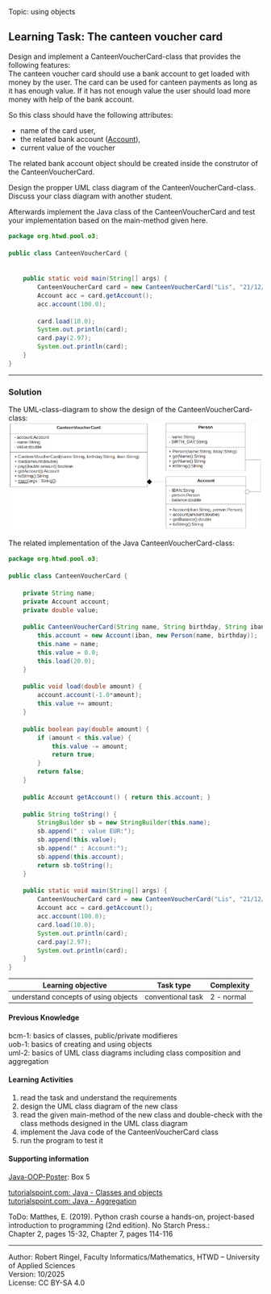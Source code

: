Topic: using objects

## Learning Task: The canteen voucher card

Design and implement a CanteenVoucherCard-class that provides the following features:  
The canteen voucher card should use a bank account to get loaded with money by the user. The card can be used for canteen payments as long as it has enough value. If it has not enough value the user should load more money with help of the bank account.  

So this class should have the following attributes:  
- name of the card user,  
- the related bank account ([Account](Account.java)),  
- current value of the voucher

The related bank account object should be created inside the construtor of the CanteenVoucherCard.

Design the propper UML class diagram of the CanteenVoucherCard-class. Discuss your class diagram with another student.

Afterwards implement the Java class of the CanteenVoucherCard and test your implementation based on the main-method given here.


``` java
package org.htwd.pool.o3; 

public class CanteenVoucherCard {

   
    public static void main(String[] args) {
        CanteenVoucherCard card = new CanteenVoucherCard("Lis", "21/12/2002", "DE7891234455667");
        Account acc = card.getAccount();
        acc.account(100.0);

        card.load(10.0);
        System.out.println(card);
        card.pay(2.97);
        System.out.println(card);
    }
}
``` 

---------------------------------------

### Solution

The UML-class-diagram to show the design of the CanteenVoucherCard-class:
![the task related UML class diagram](CanteenVoucherCard.png)

The related implementation of the Java CanteenVoucherCard-class:

``` java
package org.htwd.pool.o3; 

public class CanteenVoucherCard {

    private String name;
    private Account account;
    private double value;

    public CanteenVoucherCard(String name, String birthday, String iban) {
        this.account = new Account(iban, new Person(name, birthday));
        this.name = name;
        this.value = 0.0;
        this.load(20.0);
    }

    public void load(double amount) {
        account.account(-1.0*amount);
        this.value += amount;
    }

    public boolean pay(double amount) {
        if (amount < this.value) {
            this.value -= amount;
            return true;
        }
        return false;
    }

    public Account getAccount() { return this.account; }

    public String toString() {
        StringBuilder sb = new StringBuilder(this.name);
        sb.append(" : value EUR:");
        sb.append(this.value);
        sb.append(" : Account:");
        sb.append(this.account);
        return sb.toString();
    }

    public static void main(String[] args) {
        CanteenVoucherCard card = new CanteenVoucherCard("Lis", "21/12/2002", "DE7891234455667");
        Account acc = card.getAccount();
        acc.account(100.0);
        card.load(10.0);
        System.out.println(card);
        card.pay(2.97);
        System.out.println(card);
    }
}
``` 

| **Learning objective**                           | **Task type**   | **Complexity** |
| ------------------------------------------------ | --------------- | -------------- |
| understand concepts of using objects             | conventional task  | 2 - normal  |  

#### Previous Knowledge

bcm-1: basics of classes, public/private modifieres  
uob-1: basics of creating and using objects  
uml-2: basics of UML class diagrams including class composition and aggregation

#### Learning Activities

1) read the task and understand the requirements
2) design the UML class diagram of the new class
3) read the given main-method of the new class and double-check with the class methods designed in the UML class diagram
4) implement the Java code of the CanteenVoucherCard class
5) run the program to test it

#### Supporting information

[Java-OOP-Poster](../JavaPosterOOP_engl.pdf): Box 5

[tutorialspoint.com: Java - Classes and objects](https://www.tutorialspoint.com/java/java_object_classes.htm)  
[tutorialspoint.com: Java - Aggregation](https://www.tutorialspoint.com/java/java_aggregation.htm)  

ToDo: Matthes, E. (2019). Python crash course a hands-on, project-based introduction to programming (2nd edition). No Starch Press.:  
Chapter 2, pages 15-32, Chapter 7, pages 114-116  

---------------------------------------
Author: Robert Ringel, Faculty Informatics/Mathematics, HTWD – University of Applied Sciences  
Version: 10/2025            
License: CC BY-SA 4.0
